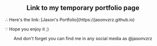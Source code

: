 <h2 align="center">Link to my temporary portfolio page</h2>

<p align="left">∴ Here's the link: [Jason's Portfolio](https://jasonvzrz.github.io)</p>

<p align="left">∵ Hope you enjoy it ;)</p>

<p align="center">And don't forget you can find me in any social media as @jasonvzrz</p>
